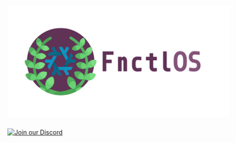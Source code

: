 # ![FnCtl OS](./nix/pkgs/fnctl-icons/src/banner.png)

[![Join our Discord](https://img.shields.io/badge/-Join_our_Discord-7289da)](https://discord.gg/meJrdJ8Vkn)
